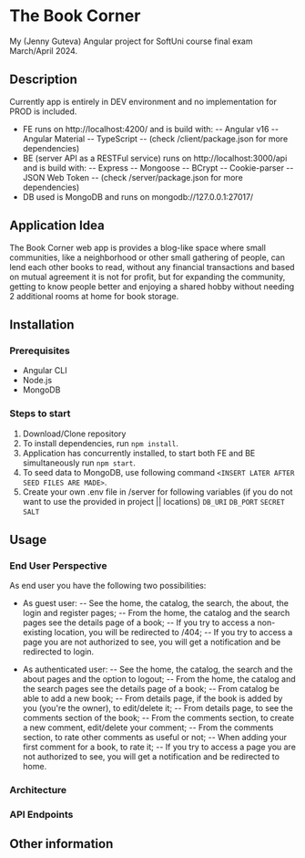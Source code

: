 # The Book Corner
My (Jenny Guteva) Angular project for SoftUni course final exam March/April 2024.

## Description
Currently app is entirely in DEV environment and no implementation for PROD is included. 
- FE runs on http://localhost:4200/ and is build with:
-- Angular v16
-- Angular Material
-- TypeScript
-- (check /client/package.json for more dependencies)
- BE (server API as a RESTFul service) runs on http://localhost:3000/api and is build with:
-- Express
-- Mongoose
-- BCrypt
-- Cookie-parser
-- JSON Web Token
-- (check /server/package.json for more dependencies)
- DB used is MongoDB and runs on mongodb://127.0.0.1:27017/

## Application Idea
The Book Corner web app is provides a blog-like space where small communities, like a neighborhood or other small gathering of people, can lend each other books to read, without any financial transactions and based on mutual agreement it is not for profit, but for expanding the community, getting to know people better and enjoying a shared hobby without needing 2 additional rooms at home for book storage.

## Installation
### Prerequisites
- Angular CLI
- Node.js
- MongoDB

### Steps to start
1. Download/Clone repository
2. To install dependencies, run `npm install`.
3. Application has concurrently installed, to start both FE and BE simultaneously run `npm start`.
4. To seed data to MongoDB, use following command `<INSERT LATER AFTER SEED FILES ARE MADE>`.
5. Create your own .env file in /server for following variables (if you do not want to use the provided in project || locations)
`DB_URI`
`DB_PORT`
`SECRET`
`SALT`

## Usage
### End User Perspective
As end user you have the following two possibilities:
- As guest user:
-- See the home, the catalog, the search, the about, the login and register pages;
-- From the home, the catalog and the search pages see the details page of a book;
-- If you try to access a non-existing location, you will be redirected to /404;
-- If you try to access a page you are not authorized to see, you will get a notification and be redirected to login.

- As authenticated user:
-- See the home, the catalog, the search and the about pages and the option to logout;
-- From the home, the catalog and the search pages see the details page of a book;
-- From catalog be able to add a new book;
-- From details page, if the book is added by you (you're the owner), to edit/delete it;
-- From details page, to see the comments section of the book;
-- From the comments section, to create a new comment, edit/delete your comment;
-- From the comments section, to rate other comments as useful or not;
-- When adding your first comment for a book, to rate it;
-- If you try to access a page you are not authorized to see, you will get a notification and be redirected to home.

### Architecture

### API Endpoints

## Other information